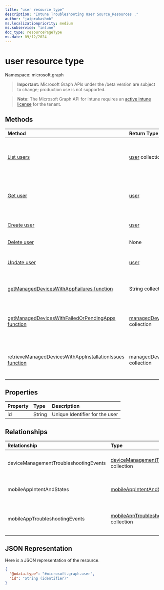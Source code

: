 ```yaml
---
title: "user resource type"
description: "Intune Troubleshooting User Source_Resources ."
author: "jaiprakashmb"
ms.localizationpriority: medium
ms.subservice: "intune"
doc_type: resourcePageType
ms.date: 09/12/2024
---
```


# user resource type

Namespace: microsoft.graph

> **Important:** Microsoft Graph APIs under the /beta version are subject to change; production use is not supported.

> **Note:** The Microsoft Graph API for Intune requires an [active Intune license](https://go.microsoft.com/fwlink/?linkid=839381) for the tenant.



## Methods
|Method|Return Type|Description|
|:---|:---|:---|
|[List users](../api/intune-troubleshooting-user-list.md)|[user](../resources/intune-troubleshooting-user.md) collection|List properties and relationships of the [user](../resources/intune-troubleshooting-user.md) objects.|
|[Get user](../api/intune-troubleshooting-user-get.md)|[user](../resources/intune-troubleshooting-user.md)|Read properties and relationships of the [user](../resources/intune-troubleshooting-user.md) object.|
|[Create user](../api/intune-troubleshooting-user-create.md)|[user](../resources/intune-troubleshooting-user.md)|Create a new [user](../resources/intune-troubleshooting-user.md) object.|
|[Delete user](../api/intune-troubleshooting-user-delete.md)|None|Deletes a [user](../resources/intune-troubleshooting-user.md).|
|[Update user](../api/intune-troubleshooting-user-update.md)|[user](../resources/intune-troubleshooting-user.md)|Update the properties of a [user](../resources/intune-troubleshooting-user.md) object.|
|[getManagedDevicesWithAppFailures function](../api/intune-troubleshooting-user-getmanageddeviceswithappfailures.md)|String collection|Retrieves the list of devices with failed apps|
|[getManagedDevicesWithFailedOrPendingApps function](../api/intune-troubleshooting-user-getmanageddeviceswithfailedorpendingapps.md)|[managedDeviceSummarizedAppState](../resources/intune-troubleshooting-manageddevicesummarizedappstate.md) collection|Retrieves the list of devices with failed or pending apps|
|[retrieveManagedDevicesWithAppInstallationIssues function](../api/intune-troubleshooting-user-retrievemanageddeviceswithappinstallationissues.md)|[managedDeviceSummarizedAppState](../resources/intune-troubleshooting-manageddevicesummarizedappstate.md) collection|Retrieves the list of devices with failed or pending apps|

## Properties
|Property|Type|Description|
|:---|:---|:---|
|id|String|Unique Identifier for the user|

## Relationships
|Relationship|Type|Description|
|:---|:---|:---|
|deviceManagementTroubleshootingEvents|[deviceManagementTroubleshootingEvent](../resources/intune-troubleshooting-devicemanagementtroubleshootingevent.md) collection|The list of troubleshooting events for this user.|
|mobileAppIntentAndStates|[mobileAppIntentAndState](../resources/intune-troubleshooting-mobileappintentandstate.md) collection|The list of troubleshooting events for this user.|
|mobileAppTroubleshootingEvents|[mobileAppTroubleshootingEvent](../resources/intune-troubleshooting-mobileapptroubleshootingevent.md) collection|The list of mobile app troubleshooting events for this user.|

## JSON Representation
Here is a JSON representation of the resource.
<!-- {
  "blockType": "resource",
  "keyProperty": "id",
  "@odata.type": "microsoft.graph.user"
}
-->
``` json
{
  "@odata.type": "#microsoft.graph.user",
  "id": "String (identifier)"
}
```
